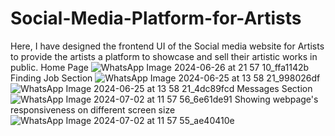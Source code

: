 # Social-Media-Platform-for-Artists
Here, I have designed the frontend UI of the Social media website for Artists to provide the artists a platform to showcase and sell their artistic works in public.
Home Page 
![WhatsApp Image 2024-06-26 at 21 57 10_ffa1142b](https://github.com/user-attachments/assets/7fb83f59-e852-4d04-95ce-83cc781d2dbc)
Finding Job Section
![WhatsApp Image 2024-06-25 at 13 58 21_998026df](https://github.com/user-attachments/assets/fd06a94c-19cc-45bd-b105-e66c43cb74cf)
![WhatsApp Image 2024-06-25 at 13 58 21_4dc89fcd](https://github.com/user-attachments/assets/007ec5aa-2459-43dd-a261-9f3a63ddf6db)
Messages Section
![WhatsApp Image 2024-07-02 at 11 57 56_6e61de91](https://github.com/user-attachments/assets/c56a1485-a9c2-454b-87f9-80a67b22ee60)
Showing webpage's responsiveness on different screen size 
![WhatsApp Image 2024-07-02 at 11 57 55_ae40410e](https://github.com/user-attachments/assets/79206ba9-8b26-4547-88a1-7be04a57e010)
